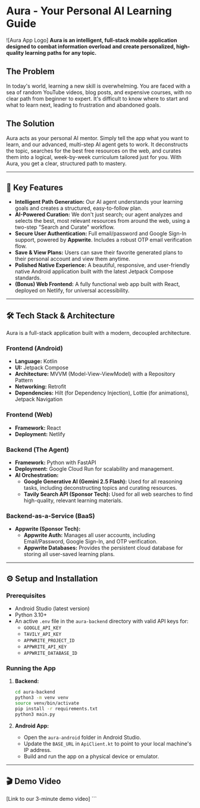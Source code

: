 # Aura - Your Personal AI Learning Guide

![Aura App Logo] **Aura is an intelligent, full-stack mobile application designed to combat information overload and create personalized, high-quality learning paths for any topic.**

## The Problem

In today's world, learning a new skill is overwhelming. You are faced with a sea of random YouTube videos, blog posts, and expensive courses, with no clear path from beginner to expert. It's difficult to know where to start and what to learn next, leading to frustration and abandoned goals.

## The Solution

Aura acts as your personal AI mentor. Simply tell the app what you want to learn, and our advanced, multi-step AI agent gets to work. It deconstructs the topic, searches for the best free resources on the web, and curates them into a logical, week-by-week curriculum tailored just for you. With Aura, you get a clear, structured path to mastery.

---

## 🚀 Key Features

* **Intelligent Path Generation:** Our AI agent understands your learning goals and creates a structured, easy-to-follow plan.
* **AI-Powered Curation:** We don't just search; our agent analyzes and selects the best, most relevant resources from around the web, using a two-step "Search and Curate" workflow.
* **Secure User Authentication:** Full email/password and Google Sign-In support, powered by **Appwrite**. Includes a robust OTP email verification flow.
* **Save & View Plans:** Users can save their favorite generated plans to their personal account and view them anytime.
* **Polished Native Experience:** A beautiful, responsive, and user-friendly native Android application built with the latest Jetpack Compose standards.
* **(Bonus) Web Frontend:** A fully functional web app built with React, deployed on Netlify, for universal accessibility.

---

## 🛠️ Tech Stack & Architecture

Aura is a full-stack application built with a modern, decoupled architecture.

### **Frontend (Android)**

* **Language:** Kotlin
* **UI:** Jetpack Compose
* **Architecture:** MVVM (Model-View-ViewModel) with a Repository Pattern
* **Networking:** Retrofit
* **Dependencies:** Hilt (for Dependency Injection), Lottie (for animations), Jetpack Navigation

### **Frontend (Web)**

* **Framework:** React
* **Deployment:** Netlify

### **Backend (The Agent)**

* **Framework:** Python with FastAPI
* **Deployment:** Google Cloud Run for scalability and management.
* **AI Orchestration:**
    * **Google Generative AI (Gemini 2.5 Flash):** Used for all reasoning tasks, including deconstructing topics and curating resources.
    * **Tavily Search API (Sponsor Tech):** Used for all web searches to find high-quality, relevant learning materials.

### **Backend-as-a-Service (BaaS)**

* **Appwrite (Sponsor Tech):**
    * **Appwrite Auth:** Manages all user accounts, including Email/Password, Google Sign-In, and OTP verification.
    * **Appwrite Databases:** Provides the persistent cloud database for storing all user-saved learning plans.

---

## ⚙️ Setup and Installation

### **Prerequisites**

* Android Studio (latest version)
* Python 3.10+
* An active `.env` file in the `aura-backend` directory with valid API keys for:
    * `GOOGLE_API_KEY`
    * `TAVILY_API_KEY`
    * `APPWRITE_PROJECT_ID`
    * `APPWRITE_API_KEY`
    * `APPWRITE_DATABASE_ID`

### **Running the App**

1.  **Backend:**
    ```bash
    cd aura-backend
    python3 -m venv venv
    source venv/bin/activate
    pip install -r requirements.txt
    python3 main.py
    ```

2.  **Android App:**
    * Open the `aura-android` folder in Android Studio.
    * Update the `BASE_URL` in `ApiClient.kt` to point to your local machine's IP address.
    * Build and run the app on a physical device or emulator.

---

## 🎬 Demo Video

[Link to our 3-minute demo video] ```